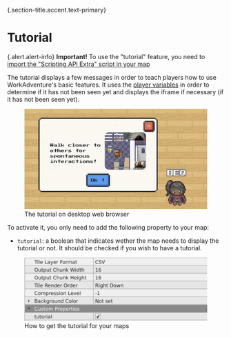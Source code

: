 {.section-title.accent.text-primary}
# Tutorial

{.alert.alert-info}
**Important!** To use the "tutorial" feature, you need to [import the "Scripting API Extra" script in your map](about.md#importing-the-extended-features)

The tutorial displays a few messages in order to teach players how to use WorkAdventure's basic features. It uses the  [player variables](https://workadventu.re/map-building/api-player.md#player-specific-variables) in order to determine if it has not been seen yet and displays the iframe if necessary (if it has not been seen yet). 

<figure class="figure">
    <img class="figure-img img-fluid rounded" src="images/tutorial_preview.png" alt="" />
    <figcaption class="figure-caption">The tutorial on desktop web browser</figcaption>
</figure>

To activate it, you only need to add the following property to your map:
- `tutorial`: a boolean that indicates wether the map needs to display the tutorial or not. It should be checked if you wish to have a tutorial.
<figure class="figure">
    <img class="figure-img img-fluid rounded" src="images/tutorial_property.png" alt="" />
    <figcaption class="figure-caption">How to get the tutorial for your maps</figcaption>
</figure>


